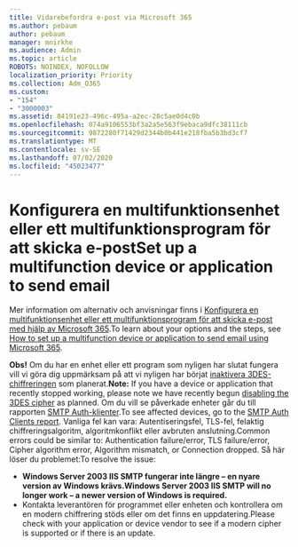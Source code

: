 ```yaml
---
title: Vidarebefordra e-post via Microsoft 365
ms.author: pebaum
author: pebaum
manager: mnirkhe
ms.audience: Admin
ms.topic: article
ROBOTS: NOINDEX, NOFOLLOW
localization_priority: Priority
ms.collection: Adm_O365
ms.custom:
- "154"
- "3000003"
ms.assetid: 84191e23-496c-495a-a2ec-28c5ae0d4c0b
ms.openlocfilehash: 074a9106553bf3a2a5e563f9ebaca9dfc38111cb
ms.sourcegitcommit: 9872280f71429d2344b0b441e218fba5b3bd3cf7
ms.translationtype: MT
ms.contentlocale: sv-SE
ms.lasthandoff: 07/02/2020
ms.locfileid: "45023477"
---
```

# <a name="set-up-a-multifunction-device-or-application-to-send-email"></a><span data-ttu-id="d2f62-102">Konfigurera en multifunktionsenhet eller ett multifunktionsprogram för att skicka e-post</span><span class="sxs-lookup"><span data-stu-id="d2f62-102">Set up a multifunction device or application to send email</span></span>

<span data-ttu-id="d2f62-103">Mer information om alternativ och anvisningar finns i [Konfigurera en multifunktionsenhet eller ett multifunktionsprogram för att skicka e-post med hjälp av Microsoft 365](https://docs.microsoft.com/Exchange/mail-flow-best-practices/how-to-set-up-a-multifunction-device-or-application-to-send-email-using-microsoft-365-or-office-365).</span><span class="sxs-lookup"><span data-stu-id="d2f62-103">To learn about your options and the steps, see [How to set up a multifunction device or application to send email using Microsoft 365](https://docs.microsoft.com/Exchange/mail-flow-best-practices/how-to-set-up-a-multifunction-device-or-application-to-send-email-using-microsoft-365-or-office-365).</span></span>
  
<span data-ttu-id="d2f62-104">**Obs!** Om du har en enhet eller ett program som nyligen har slutat fungera vill vi göra dig uppmärksam på att vi nyligen har börjat [inaktivera 3DES-chiffreringen](https://docs.microsoft.com/microsoft-365/compliance/technical-reference-details-about-encryption) som planerat.</span><span class="sxs-lookup"><span data-stu-id="d2f62-104">**Note:** If you have a device or application that recently stopped working, please note we have recently begun [disabling the 3DES cipher](https://docs.microsoft.com/microsoft-365/compliance/technical-reference-details-about-encryption) as planned.</span></span> <span data-ttu-id="d2f62-105">Om du vill se påverkade enheter går du till rapporten [SMTP Auth-klienter](https://protection.office.com/mailflow/dashboard).</span><span class="sxs-lookup"><span data-stu-id="d2f62-105">To see affected devices, go to the [SMTP Auth Clients report](https://protection.office.com/mailflow/dashboard).</span></span> <span data-ttu-id="d2f62-106">Vanliga fel kan vara: Autentiseringsfel, TLS-fel, felaktig chiffreringsalgoritm, algoritmkonflikt eller avbruten anslutning.</span><span class="sxs-lookup"><span data-stu-id="d2f62-106">Common errors could be similar to: Authentication failure/error, TLS failure/error, Cipher algorithm error, Algorithm mismatch, or Connection dropped.</span></span> <span data-ttu-id="d2f62-107">Så här löser du problemet:</span><span class="sxs-lookup"><span data-stu-id="d2f62-107">To resolve the issue:</span></span>

 - <span data-ttu-id="d2f62-108">**Windows Server 2003 IIS SMTP fungerar inte längre – en nyare version av Windows krävs.**</span><span class="sxs-lookup"><span data-stu-id="d2f62-108">**Windows Server 2003 IIS SMTP will no longer work – a newer version of Windows is required.**</span></span>  
 - <span data-ttu-id="d2f62-109">Kontakta leverantören för programmet eller enheten och kontrollera om en modern chiffrering stöds eller om det finns en uppdatering.</span><span class="sxs-lookup"><span data-stu-id="d2f62-109">Please check with your application or device vendor to see if a modern cipher is supported or if there is an update.</span></span>
